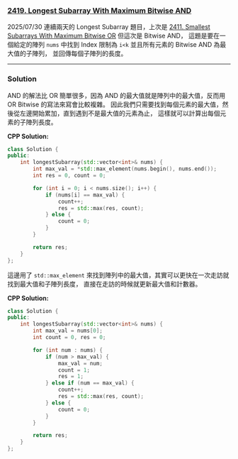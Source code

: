 ### [2419. Longest Subarray With Maximum Bitwise AND]

[2419. Longest Subarray With Maximum Bitwise AND]: https://leetcode.com/problems/longest-subarray-with-maximum-bitwise-and/

2025/07/30 連續兩天的 Longest Subarray 題目，上次是 [2411. Smallest Subarrays With Maximum Bitwise OR] 但這次是 Bitwise AND，
這題是要在一個給定的陣列 `nums` 中找到 Index 限制為 `i<k` 並且所有元素的 Bitwise AND 為最大值的子陣列，
並回傳每個子陣列的長度。

[2411. Smallest Subarrays With Maximum Bitwise OR]: ./2411.Smallest_Subarrays_With_Maximum_Bitwise_OR.md

---

### Solution

AND 的解法比 OR 簡單很多，因為 AND 的最大值就是陣列中的最大值，反而用 OR Bitwise 的寫法來寫會比較複雜。
因此我們只需要找到每個元素的最大值，然後從左邊開始累加，直到遇到不是最大值的元素為止，
這樣就可以計算出每個元素的子陣列長度。

**CPP Solution:**
```cpp
class Solution {
public:
    int longestSubarray(std::vector<int>& nums) {
        int max_val = *std::max_element(nums.begin(), nums.end());
        int res = 0, count = 0;

        for (int i = 0; i < nums.size(); i++) {
            if (nums[i] == max_val) {
                count++;
                res = std::max(res, count);
            } else {
                count = 0;
            }
        }

        return res;
    }
};
```

這邊用了 `std::max_element` 來找到陣列中的最大值，其實可以更快在一次走訪就找到最大值和子陣列長度，
直接在走訪的時候就更新最大值和計數器。

**CPP Solution:**
```cpp
class Solution {
public:
    int longestSubarray(std::vector<int>& nums) {
        int max_val = nums[0];
        int count = 0, res = 0;

        for (int num : nums) {
            if (num > max_val) {
                max_val = num;
                count = 1;
                res = 1;
            } else if (num == max_val) {
                count++;
                res = std::max(res, count);
            } else {
                count = 0;
            }
        }

        return res;
    }
};
```